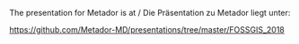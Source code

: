 The presentation for Metador is at / Die Präsentation zu Metador liegt unter:

https://github.com/Metador-MD/presentations/tree/master/FOSSGIS_2018
